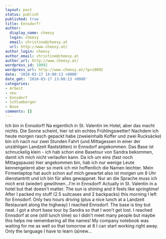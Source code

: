 ```yaml
---
layout: post
status: publish
published: true
title: Ennsdorf!
author:
  display_name: cheesy
  login: cheesy
  email: christine@cheesy.at
  url: http://www.cheesy.at/
author_login: cheesy
author_email: christine@cheesy.at
author_url: http://www.cheesy.at/
wordpress_id: 10092
wordpress_url: http://www.cheesy.at/?p=10092
date: '2010-03-17 14:00:13 +0000'
date_gmt: '2010-03-17 13:00:13 +0000'
categories:
- Arbeit
- neu
- Ennsdorf
- Schlumberger
- Base
comments: []
---
```

<!--:de-->Ich bin in Ennsdorf! Na eigentlich in St. Valentin im Hotel, aber das macht nichts. Die Sonne scheint, hier ist ein echtes Frühlingswetter! Nachdem ich heute morgen rasch gepackt habe (zweieinhalb Koffer und zwei Rucksäcke) bin ich nach nur zwei Stunden Fahrt (und Mittagessen in einer der unzähligen Landzeit Raststätten) in Ennsdorf angekommen. Das Base ist schnuckelig klein - ich hab schon eine Basetour von Sandra bekommen, damit ich mich nicht verlaufen kann. Da ich um eins (fast noch Mittagspause) hier angekommen bin, hab ich nur wenige Leute kennengelernt aber so merk ich mir hoffentlich die Namen leichter. Mein Firmenlaptop hat auch schon auf mich gewartet also ist morgen um 8 Uhr dienstantritt und ich bin für alles gewappnet. Nur an die Sprache muss ich mich erst (wieder) gewöhnen...<!--:--><!--:en-->I'm in Ennsdorf! Actually in St. Valentin in a hotel but that doesn't matter. The sun is shining and it feels like springtime! After I packed my stuff (2.5 suitcases and 2 backpacks) this morning I left for Ennsdorf. Only two hours driving (plus a nice lunch at a Landzeit Restaurant along the highway) I reached Ennsdorf. The base is tiny but neat. I got a short base tour by Sandra so that I won't get lost. I reached Ennsdorf at one (still lunch time) so I didn't meet many people but maybe this helps me remembering all the names! My company notebook was waiting for me as well so that tomorrow at 8 I can start working right away. Only the language I have to learn (a)new...<!--:-->

